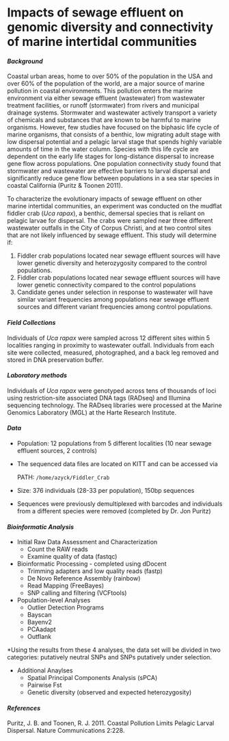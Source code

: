 # Impacts of sewage effluent on genomic diversity and connectivity of marine intertidal communities
#### _Background_
Coastal urban areas, home to over 50% of the population in the USA and over 60% of the population of the world, are a major source of marine pollution in coastal environments. This pollution enters the marine environment via either sewage effluent (wastewater) from wastewater treatment facilities, or runoff (stormwater) from rivers and municipal drainage systems. Stormwater and wastewater actively transport a variety of chemicals and substances that are known to be harmful to marine organisms. However, few studies have focused on the biphasic life cycle of marine organisms, that consists of a benthic, low migrating adult stage with low dispersal potential and a pelagic larval stage that spends highly variable amounts of time in the water column. Species with this life cycle are dependent on the early life stages for long-distance dispersal to increase gene flow across populations. One population connectivity study found that stormwater and wastewater are effective barriers to larval dispersal and significantly reduce gene flow between populations in a sea star species in coastal California (Puritz & Toonen 2011).

To characterize the evolutionary impacts of sewage effluent on other marine intertidal communities, an experiment was conducted on the mudflat fiddler crab (_Uca rapax_), a benthic, demersal species that is reliant on pelagic larvae for dispersal. The crabs were sampled near three different wastewater outfalls in the City of Corpus Christi, and at two control sites that are not likely influenced by sewage effluent. This study will determine if:

1.	Fiddler crab populations located near sewage effluent sources will have lower genetic diversity and heterozygosity compared to the control populations.
2.	Fiddler crab populations located near sewage effluent sources will have lower genetic connectivity compared to the control populations
3.	Candidate genes under selection in response to wastewater will have similar variant frequencies among populations near sewage effluent sources and different variant frequencies among control populations.

#### _Field Collections_

Individuals of _Uca rapax_ were sampled across 12 different sites within 5 localities ranging in proximity to wastewater outfall. Individuals from each site were collected, measured, photographed, and a back leg removed and stored in DNA preservation buffer.

#### _Laboratory methods_

Individuals of _Uca rapax_ were genotyped across tens of thousands of loci using restriction-site associated DNA tags (RADseq) and Illumina sequencing technology. The RADseq libraries were processed at the Marine Genomics Laboratory (MGL) at the Harte Research Institute.

#### _Data_

* Population: 12 populations from 5 different localities (10 near sewage effluent sources, 2 controls)
* The sequenced data files are located on KITT and can be accessed via

  PATH:  `/home/azyck/Fiddler_Crab`
* Size: 376 individuals (28-33 per population), 150bp sequences
* Sequences were previously demultiplexed with barcodes and individuals from a different species were removed (completed by Dr. Jon Puritz)


#### _Bioinformatic Analysis_
* Initial Raw Data Assessment and Characterization
  * Count the RAW reads
  * Examine quality of data (fastqc)
* Bioinformatic Processing - completed using dDocent 
  * Trimming adapters and low quality reads (fastp)
  * De Novo Reference Assembly (rainbow)
  * Read Mapping (FreeBayes)
  * SNP calling and filtering (VCFtools)
* Population-level Analyses
  * Outlier Detection Programs
   * Bayscan
   * Bayenv2
   * PCAadapt
   * Outflank

*Using the results from these 4 analyses, the data set will be divided in two categories: putatively neutral SNPs and SNPs putatively under selection.

  * Additional Anaylses
      * Spatial Principal Components Analysis (sPCA)
      * Pairwise Fst
      * Genetic diversity (observed and expected heterozygosity)

#### _References_

Puritz, J. B. and Toonen, R. J. 2011. Coastal Pollution Limits Pelagic Larval Dispersal. Nature
Communications 2:228.
